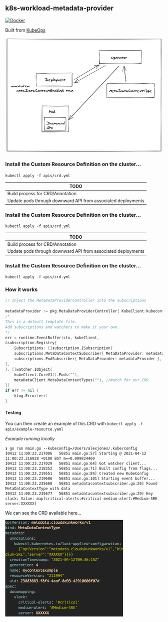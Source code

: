 ## k8s-workload-metadata-provider

[![Docker](https://github.com/AlexsJones/k8s-workload-metadata-provider/actions/workflows/docker-publish.yml/badge.svg)](https://github.com/AlexsJones/k8s-workload-metadata-provider/actions/workflows/docker-publish.yml)

Built from [KubeOps](https://github.com/AlexsJones/KubeOps)


![images](image/metadata3.png)


### Install the Custom Resource Definition on the cluster...

`kubectl apply -f apis/crd.yml`

| TODO                                                         |
|--------------------------------------------------------------|
| Build process for CRD/Annotation                             |
| Update pods through downward API from associated deployments |


### Install the Custom Resource Definition on the cluster...

`kubectl apply -f apis/crd.yml`

| TODO                                                         |
|--------------------------------------------------------------|
| Build process for CRD/Annotation                             |
| Update pods through downward API from associated deployments |


### Install the Custom Resource Definition on the cluster...

`kubectl apply -f apis/crd.yml`

### How it works

```go
// Inject the MetaDataProviderController into the subscriptions

metadataProvider := pkg.MetaDataProviderController{ KubeClient:kubeconfig}
/*
This is a default template file.
Add subscriptions and watchers to make it your own.
*/
err = runtime.EventBuffer(ctx, kubeClient,
&subscription.Registry{
	Subscriptions: []subscription.ISubscription{
	subscriptions.MetaDataContextSubscriber{ MetaDataProvider: metadataProvider  },
	subscriptions.PodSubscriber{ MetaDataProvider: metadataProvider },
},
}, []watcher.IObject{
	kubeClient.CoreV1().Pods(""),
	metaDataClient.MetaDataContextTypes(""), //Watch for our CRD
})
if err != nil {
	klog.Error(err)
}
```

#### Testing

You can then create an example of this CRD with `kubectl apply -f apis/example-resource.yaml`

_Example running locally_

```
❯ go run main.go --kubeconfig=/Users/alexjones/.kube/config
I0412 11:00:23.217006   56851 main.go:57] Starting @ 2021-04-12 11:00:23.216828 +0100 BST m=+0.009834460
I0412 11:00:23.217029   56851 main.go:64] Got watcher client...
I0412 11:00:23.218352   56851 main.go:71] Built config from flags...
I0412 11:00:23.219551   56851 main.go:84] Created new KubeConfig
I0412 11:00:23.219606   56851 main.go:101] Starting event buffer...
I0412 11:00:23.235668   56851 metadatacontextsubscriber.go:26] Found MetaDataContextType with data
I0412 11:00:23.235677   56851 metadatacontextsubscriber.go:29] Key slack: Value: map[critical-alerts:#critical medium-alert:#Medium-SRE server:XXXXXX]
```

We can see the CRD available here...

![image](image/crd.png)

